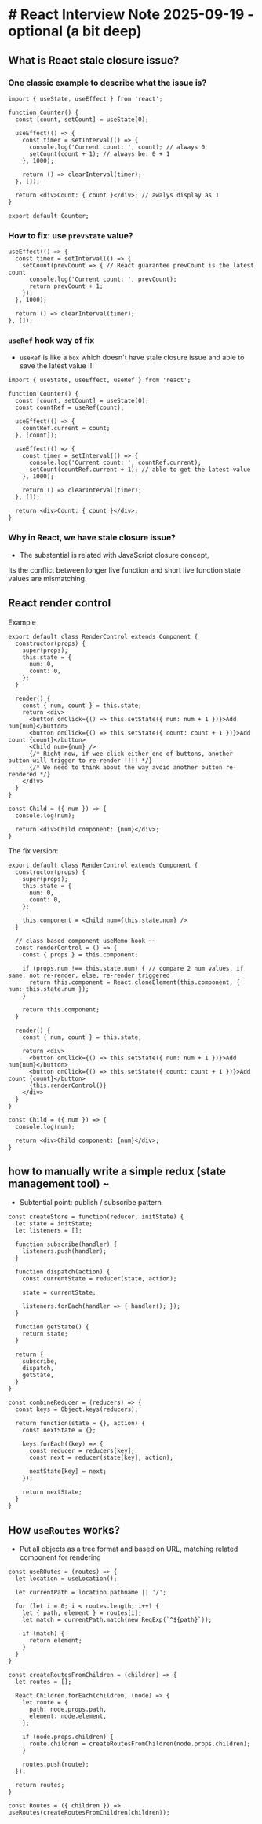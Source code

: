 # # React Interview Note 2025-09-19 - optional (a bit deep)

## What is React stale closure issue?

### One classic example to describe what the issue is?

```tsx
import { useState, useEffect } from 'react';

function Counter() {
  const [count, setCount] = useState(0);

  useEffect(() => {
    const timer = setInterval(() => {
      console.log('Current count: ', count); // always 0
      setCount(count + 1); // always be: 0 + 1
    }, 1000);

    return () => clearInterval(timer);
  }, []);

  return <div>Count: { count }</div>; // awalys display as 1
}

export default Counter;
```

### How to fix: use `prevState` value?

```tsx
useEffect(() => {
  const timer = setInterval(() => {
    setCount(prevCount => { // React guarantee prevCount is the latest count
      console.log('Current count: ', prevCount);
      return prevCount + 1;
    });
  }, 1000);

  return () => clearInterval(timer);
}, []);
```

### `useRef` hook way of fix

- `useRef` is like a `box` which doesn't have stale closure issue and able to save the latest value !!!

```tsx
import { useState, useEffect, useRef } from 'react';

function Counter() {
  const [count, setCount] = useState(0);
  const countRef = useRef(count);
  
  useEffect(() => {
    countRef.current = count;
  }, [count]);

  useEffect(() => {
    const timer = setInterval(() => {
      console.log('Current count: ', countRef.current);
      setCount(countRef.current + 1); // able to get the latest value
    }, 1000);

    return () => clearInterval(timer);
  }, []);

  return <div>Count: { count }</div>;
}
```

### Why in React, we have stale closure issue?

- The substential is related with JavaScript closure concept,

Its the conflict between longer live function and short live function state values are mismatching.


## React render control

Example

```tsx
export default class RenderControl extends Component {
  constructor(props) {
    super(props);
    this.state = {
      num: 0,
      count: 0,
    };
  }

  render() {
    const { num, count } = this.state;
    return <div>
      <button onClick={() => this.setState({ num: num + 1 })}>Add num{num}</button>
      <button onClick={() => this.setState({ count: count + 1 })}>Add count {count}</button>
      <Child num={num} />
      {/* Right now, if wee click either one of buttons, another button will trigger to re-render !!!! */}
      {/* We need to think about the way avoid another button re-rendered */}
    </div>
  }
}

const Child = ({ num }) => {
  console.log(num);

  return <div>Child component: {num}</div>;
}
```

The fix version:

```tsx
export default class RenderControl extends Component {
  constructor(props) {
    super(props);
    this.state = {
      num: 0,
      count: 0,
    };

    this.component = <Child num={this.state.num} />
  }

  // class based component useMemo hook ~~
  const renderControl = () => {
    const { props } = this.component;

    if (props.num !== this.state.num) { // compare 2 num values, if same, not re-render, else, re-render triggered
      return this.component = React.cloneElement(this.component, { num: this.state.num });
    }

    return this.component;
  }

  render() {
    const { num, count } = this.state;

    return <div>
      <button onClick={() => this.setState({ num: num + 1 })}>Add num{num}</button>
      <button onClick={() => this.setState({ count: count + 1 })}>Add count {count}</button>
      {this.renderControl()}
    </div>
  }
}

const Child = ({ num }) => {
  console.log(num);

  return <div>Child component: {num}</div>;
}
```

## how to manually write a simple redux (state management tool) ~

- Subtential point: publish / subscribe pattern

```tsx
const createStore = function(reducer, initState) {
  let state = initState;
  let listeners = [];

  function subscribe(handler) {
    listeners.push(handler);
  }

  function dispatch(action) {
    const currentState = reducer(state, action);

    state = currentState;

    listeners.forEach(handler => { handler(); });
  }

  function getState() {
    return state;
  }

  return {
    subscribe,
    dispatch,
    getState,
  }
}

const combineReducer = (reducers) => {
  const keys = Object.keys(reducers);

  return function(state = {}, action) {
    const nextState = {};

    keys.forEach((key) => {
      const reducer = reducers[key];
      const next = reducer(state[key], action);

      nextState[key] = next;
    });

    return nextState;
  }
}
```

## How `useRoutes` works?

- Put all objects as a tree format and based on URL, matching related component for rendering

```tsx
const useROutes = (routes) => {
  let location = useLocation();

  let currentPath = location.pathname || '/';

  for (let i = 0; i < routes.length; i++) {
    let { path, element } = routes[i];
    let match = currentPath.match(new RegExp(`^${path}`));

    if (match) {
      return element;
    }
  }
}

const createRoutesFromChildren = (children) => {
  let routes = [];

  React.Children.forEach(children, (node) => {
    let route = {
      path: node.props.path,
      element: node.element,
    };

    if (node.props.children) {
      route.children = createRoutesFromChildren(node.props.children);
    }

    routes.push(route);
  });

  return routes;
}

const Routes = ({ children }) => useRoutes(createRoutesFromChildren(children));
```
